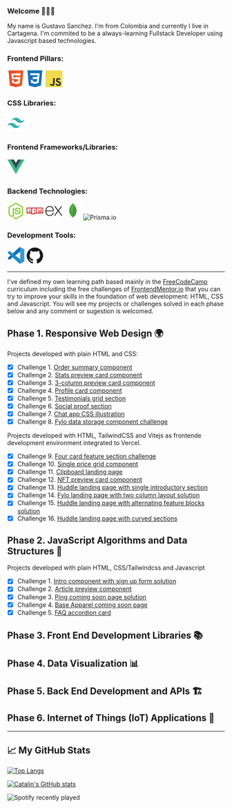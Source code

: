 ### Welcome 👋👋👋

<!--
**gusanchedev/gusanchedev** is a ✨ _special_ ✨ repository because its `README.md` (this file) appears on your GitHub profile.

- 🔭 I’m currently working on ...
- 🌱 I’m currently learning ...
- 👯 I’m looking to collaborate on ...
- 🤔 I’m looking for help with ...
- 💬 Ask me about ...
- 📫 How to reach me: ...
- 😄 Pronouns: ...
- ⚡ Fun fact: ...
-->

My name is Gustavo Sanchez. I'm from Colombia and currently I live in Cartagena. I'm commited to be a always-learning Fullstack Developer using Javascript based technologies.

### Frontend Pillars:
<img src="https://github.com/devicons/devicon/blob/master/icons/html5/html5-original.svg" height="40" width="40" alt="HTML5"/>  <img src="https://github.com/devicons/devicon/blob/master/icons/css3/css3-plain.svg" height="40" width="40" alt="CSS"/>  <img src="https://github.com/devicons/devicon/blob/master/icons/javascript/javascript-original.svg" height="40" width="40" alt="Javascript"/>

### CSS Libraries:
<img src="https://github.com/devicons/devicon/blob/master/icons/tailwindcss/tailwindcss-plain.svg" height="40" width="40" alt="Tailwindcss"/>

### Frontend Frameworks/Libraries:
<img src="https://github.com/devicons/devicon/blob/master/icons/vuejs/vuejs-original.svg" height="40" width="40" alt="Vuejs"/>

### Backend Technologies:
<img src="https://github.com/devicons/devicon/blob/master/icons/nodejs/nodejs-original.svg" height="40" width="40" alt="Nodejs"/>  <img src="https://github.com/devicons/devicon/blob/master/icons/npm/npm-original-wordmark.svg" height="40" width="40" alt="NPM"/>  <img src="https://github.com/devicons/devicon/blob/master/icons/express/express-original.svg" height="40" width="40" alt="Express.js"/>  <img src="https://github.com/devicons/devicon/blob/master/icons/mongodb/mongodb-original.svg" height="40" width="40" alt="mongoDb"/>  <img src="https://d2eip9sf3oo6c2.cloudfront.net/tags/images/000/001/287/square_480/prismaHD.png" height="40" width="40" alt="Prisma.io"/>

### Development Tools:
<img src="https://github.com/devicons/devicon/blob/master/icons/vscode/vscode-original.svg" height="40" width="40"/>  <img src="https://github.com/devicons/devicon/blob/master/icons/github/github-original.svg" height="40" width="40"/>

---
I've defined my own learning path based mainly in the [FreeCodeCamp](https://www.freecodecamp.org/learn) curriculum including the free challenges of [FrontendMentor.io](https://www.frontendmentor.io/challenges?types=free) that you can try to improve your skills in the foundation of web development: HTML, CSS and Javascript. You will see my projects or challenges solved in each phase below and any comment or sugestion is welcomed.
## Phase 1. Responsive Web Design 🌍
Projects developed with plain HTML and CSS:
- [x] Challenge 1. [Order summary component](https://github.com/gusanchefullstack/prj-01-order-summary-component)  
- [x] Challenge 2. [Stats preview card component](https://github.com/gusanchefullstack/prj-02-stats-preview-card-component)
- [x] Challenge 3. [3-column preview card component](https://github.com/gusanchefullstack/prj-03-3column-preview-card-component)
- [x] Challenge 4. [Profile card component](https://github.com/gusanchefullstack/prj-04-profile-card-component)
- [x] Challenge 5. [Testimonials grid section](https://github.com/gusanchefullstack/prj-05-testimonials-grid-section)
- [x] Challenge 6. [Social proof section](https://github.com/gusanchefullstack/prj-06-social-proof-section)
- [x] Challenge 7. [Chat app CSS illustration](https://github.com/gusanchefullstack/prj-07-chat-app-css-illustration)
- [x] Challenge 8. [Fylo data storage component challenge](https://github.com/gusanchefullstack/prj-08-fylo-data-storage-component)

Projects developed with HTML, TailwindCSS and Vitejs as frontende development environment integrated to Vercel.
- [x] Challenge 9. [Four card feature section challenge](https://github.com/gusanchefullstack/prj-09-four-card-feature-section)
- [x] Challenge 10. [Single price grid component](https://github.com/gusanchefullstack/prj-10-single-price-grid-component)
- [x] Challenge 11. [Clipboard landing page](https://github.com/gusanchefullstack/prj-11-clipboard-landing-page)
- [x] Challenge 12. [NFT preview card component](https://github.com/gusanchefullstack/prj-12-nft-preview-card-component) 
- [x] Challenge 13. [Huddle landing page with single introductory section](https://github.com/gusanchefullstack/prj-13-huddle-landing-page-with-single-introductory-section)
- [x] Challenge 14. [Fylo landing page with two column layout solution](https://github.com/gusanchefullstack/prj-14-fylo-landing-page-with-two-column-layout) 
- [x] Challenge 15. [Huddle landing page with alternating feature blocks solution](https://github.com/gusanchefullstack/prj-15-huddle-landing-page-with-alternating-feature-blocks) 
- [x] Challenge 16. [Huddle landing page with curved sections](https://github.com/gusanchefullstack/prj-16-huddle-landing-page-with-curved-sections)

## Phase 2. JavaScript Algorithms and Data Structures 🚀

Projects developed with plain HTML, CSS/Tailwindcss and Javascript
- [x] Challenge 1. [Intro component with sign up form solution](https://github.com/gusanchefullstack/prj-01-intro-component-with-signup-form) 
- [x] Challenge 2. [Article preview component](https://github.com/gusanchefullstack/prj-02-article-preview-component)
- [x] Challenge 3. [Ping coming soon page solution](https://github.com/gusanchefullstack/prj-03-ping-single-column-coming-soon-page) 
- [x] Challenge 4. [Base Apparel coming soon page](https://github.com/gusanchefullstack/prj-04-base-apparel-coming-soon-page)
- [x] Challenge 5. [FAQ accordion card](https://github.com/gusanchefullstack/prj-05-faq-accordion-card) 
## Phase 3. Front End Development Libraries 📚
## Phase 4. Data Visualization 📊
## Phase 5. Back End Development and APIs 🏗
## Phase 6. Internet of Things (IoT) Applications 🚰
---
## &#x1f4c8; My GitHub Stats

[![Top Langs](https://github-readme-stats.vercel.app/api/top-langs/?username=gusanchefullstack&hide=java,html,css&theme=cobalt)](https://github.com/anuraghazra/github-readme-stats)

[![Catalin's GitHub stats](https://github-readme-stats.vercel.app/api?username=gusanchefullstack&theme=cobalt)](https://github.com/anuraghazra/github-readme-stats)

![Spotify recently played](https://spotify-recently-played-readme.vercel.app/api?user=gusanche)

